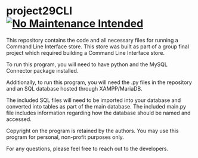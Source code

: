 # project29CLI [![No Maintenance Intended](http://unmaintained.tech/badge.svg)](http://unmaintained.tech/)
This repository contains the code and all necessary files for running a Command Line Interface store.
This store was built as part of a group final project which required building a Command Line Interface store.

To run this program, you will need to have python and the MySQL Connector package installed.

Additionally, to run this program, you will need the .py files in the repository and an SQL database hosted through XAMPP/MariaDB.

The included SQL files will need to be imported into your database and converted into tables as part of the main database. 
The included main.py file includes information regarding how the database should be named and accessed.

Copyright on the program is retained by the authors. You may use this program for personal, non-profit purposes only.

For any questions, please feel free to reach out to the developers.
